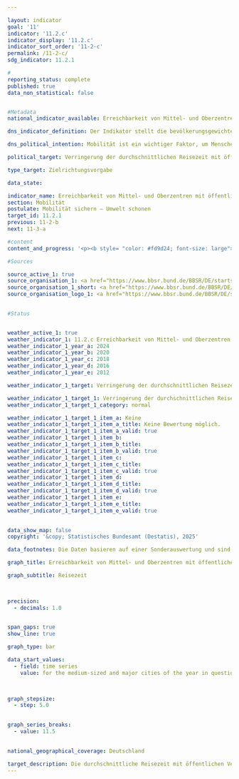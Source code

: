 ```yaml
---

layout: indicator        
goal: '11'        
indicator: '11.2.c'        
indicator_display: '11.2.c'        
indicator_sort_order: '11-2-c'        
permalink: /11-2-c/        
sdg_indicator: 11.2.1        

#
reporting_status: complete        
published: true        
data_non_statistical: false        


#Metadata        
national_indicator_available: Erreichbarkeit von Mittel- und Oberzentren mit öffentlichen Verkehrsmitteln        

dns_indicator_definition: Der Indikator stellt die bevölkerungsgewichtete durchschnittliche Reisezeit mit öffentlichen Verkehrsmitteln zum nächsten Mittel- oder Oberzentrum (in Minuten) dar.        

dns_political_intention: Mobilität ist ein wichtiger Faktor, um Menschen soziale Teilhabe zu ermöglichen. Entsprechend sollten Raum und Verkehr so gestaltet werden, dass für die gesamte Bevölkerung gute Mobilitätsangebote und eine entsprechende Anbindung an Mittel- oder Oberzentren vorhanden sind.        

political_target: Verringerung der durchschnittlichen Reisezeit mit öffentlichen Verkehrsmitteln        

type_target: Zielrichtungsvorgabe        

data_state:         

indicator_name: Erreichbarkeit von Mittel- und Oberzentren mit öffentlichen Verkehrsmitteln        
section: Mobilität        
postulate: Mobilität sichern – Umwelt schonen        
target_id: 11.2.1        
previous: 11-2-b        
next: 11-3-a        

#content         
content_and_progress: '<p><b style= "color: #fd9d24; font-size: large">11.2.c Erreichbarkeit von Mittel- und Oberzentren mit öffentlichen Verkehrsmitteln</b><br><br>Der Indikator wird vom Bundesinstitut für Bau-, Stadt- und Raumforschung (BBSR) berechnet. Als öffentliche Verkehrsmittel gelten Verkehrsangebote, die von jedermann gegen Entgelt genutzt werden können. Flexible Bedienformen wie Anrufbusse, die ohne feste Haltestellen und Fahrpläne auf Anforderung verkehren, bleiben unberücksichtigt. Die bevölkerungsgewichtete durchschnittliche Reisezeit zum nächstgelegenen Mittel- oder Oberzentrum lag im Jahr 2012&nbsp;bei 23,5&nbsp;Minuten. Bis 2020&nbsp;sank sie auf 20,5&nbsp;Minuten und betrug im Jahr 2024&nbsp;schließlich 17,7&nbsp;Minuten. Dies entspricht einer Verringerung um 24,7&nbsp;% im Zeitraum von 2012&nbsp;bis 2024.<br><br>Die Vergleichbarkeit der Ergebnisse ist jedoch eingeschränkt, da sich sowohl die Methodik als auch die Berechnungsgrundlagen im Zeitverlauf verändert haben. Einerseits variierte die Anzahl der berücksichtigten Mittel- und Oberzentren, andererseits wurde ab 2024&nbsp;die Reisezeit nicht mehr von jeder Haltestelle aus berechnet, sondern erstmals von jeder bewohnten 100×100-Meter-Gitterzelle. Hierzu wurde das gesamte Bundesgebiet in Gitterzellen dieser Größe unterteilt und anhand der Meldeadressen überprüft, ob diese bewohnt sind. Zudem werden in Großstädten nun auch Stadtbezirks- und Stadtteilzentren als Zielpunkte berücksichtigt.<br><br>Darüber hinaus wurden aktualisierte Datenquellen zu Fahrplänen und Wegenetzen sowie die Ergebnisse des Zensus 2022&nbsp;auf Gitterzellenebene in die Analysen einbezogen. Grundlage der Erreichbarkeitsanalysen mit öffentlichen Verkehrsmitteln sind deutschlandweite Fahrplandaten im GTFS-Format (Soll-Fahrplandaten), die über die DELFI-Integrationsplattform (DIP) aus den Landesauskunftssystemen zusammengeführt und auf der <a href="https://www.opendata-oepnv.de/ht/de/willkommen">Plattform Open Data ÖPNV</a> bereitgestellt werden. Auf dieser Basis wurden die jeweils kürzesten Fahrzeiten zum nächstgelegenen Mittel- oder Oberzentrum während der morgendlichen Hauptverkehrszeit ermittelt.<br><br>Das Zeitfenster für die Hauptverkehrszeit wurde je nach Berichtsjahr unterschiedlich definiert: 2012&nbsp;wurden Verbindungen mit Ankunftszeit zwischen 6:00&nbsp;und 9:00&nbsp;Uhr berücksichtigt, 2020&nbsp;zwischen 6:00&nbsp;und 12:00&nbsp;Uhr. Für das Jahr 2024&nbsp;wurde als Startzeitpunkt beziehungsweise Reisebeginn der 8. Oktober 2024&nbsp;um 8:00&nbsp;Uhr festgelegt&nbsp;–&nbsp;ein Werktag außerhalb der Ferienzeiten. Die Häufigkeit von Fahrtmöglichkeiten sowie Verbindungen außerhalb des jeweiligen Zeitfensters gehen nicht in die Berechnung des Indikators ein.<br><br>Ergänzend zu den Fahrzeiten wurden auch Wegezeiten zu den Abgangshaltestellen berücksichtigt. Hierfür kam ein deutschlandweites, auf OpenStreetMap basierendes Straßen- und Wegenetz zum Einsatz, mit dem Zu-, Abgangs- und Umsteigewege modelliert wurden. Dabei wurden unterschiedliche Reisegeschwindigkeiten zugrunde gelegt&nbsp;–&nbsp;etwa 3,6&nbsp;Kilometer pro Stunde für Fußgängerinnen und Fußgänger sowie 18&nbsp;Kilometer pro Stunde für Radfahrende&nbsp;–&nbsp;um verschiedene Reisemodi abzubilden.<br><br>Die Einstufung eines Ortes als Mittel- oder Oberzentrum erfolgt durch die Landesplanungsbehörden der Länder. Maßgeblich ist dabei die Ausstattung mit Versorgungsangeboten an Waren, Dienstleistungen und Infrastrukturen, die in den umliegenden Unterzentren nicht zur Verfügung stehen. Hierzu zählen beispielsweise Facharztpraxen, Krankenhäuser, kulturelle Einrichtungen sowie weiterführende Schulen und Hochschulen. Bis einschließlich 2024&nbsp;wurde in jedem Mittel- oder Oberzentrum&nbsp;–&nbsp;auch in Großstädten&nbsp;–&nbsp;lediglich ein Zielpunkt (Stadtzentrum) berücksichtigt.<br><br>Im Jahr 2024&nbsp;wurden in allen Oberzentren mit mehr als 250&nbsp;000&nbsp;Einwohnerinnen und Einwohnern zusätzlich zum Stadtzentrum insgesamt 107&nbsp;weitere zentrale Lagen auf Stadtbezirks- oder Stadtteilebene einbezogen. Grundlage hierfür bildeten Pendler- und Mobilfunkverflechtungen auf Gitterzellenebene, der Central-Shopping District (infas 360) sowie Clusteranalysen auf Basis von Points-of-Interest-Daten des Bundesamtes für Kartografie und Geodäsie (BKG). Berücksichtigt wurden ausschließlich Lagen mit einem Versorgungsbereich von mindestens 50&nbsp;000&nbsp;Einwohnerinnen und Einwohnern, in denen umfassend mittelzentrale Funktionen wahrgenommen werden können. Durch die Berücksichtigung dieser zusätzlichen zentralen Lagen als Zielpunkte ergibt sich in Großstädten ein deutlich differenzierteres Bild der Erreichbarkeiten. Der Aspekt der Daseinsvorsorge im Hinblick auf mittelzentrale Funktionen wird dadurch deutlich realitätsnäher abgebildet.</p>'                

#Sources        

source_active_1: true
source_organisation_1: <a href="https://www.bbsr.bund.de/BBSR/DE/startseite/_node.html" target="_blank" onclick="return confirm_alert('des BBSR', 'De')">Bundesinstitut für Bau-, Stadt- und Raumforschung</a>
source_organisation_1_short: <a href="https://www.bbsr.bund.de/BBSR/DE/startseite/_node.html" target="_blank" onclick="return confirm_alert('des BBSR', 'De')">Bundesinstitut für Bau-, Stadt- und Raumforschung</a>
source_organisation_logo_1: <a href="https://www.bbsr.bund.de/BBSR/DE/startseite/_node.html" target="_blank" onclick="return confirm_alert('des BBSR', 'De')"><img src="https://dnsTestEnvironment.github.io/dns-indicators/public/OrgImgDe/bbsr.png" alt="Bundesinstitut für Bau-, Stadt- und Raumforschung" title=" Klicken Sie hier um zur Homepage der Organisation Bundesinstitut für Bau-, Stadt- und Raumforschung zu gelangen." style="height:60px; width:148px; border:transparent"/></a>
        

#Status        


weather_active_1: true
weather_indicator_1: 11.2.c Erreichbarkeit von Mittel- und Oberzentren mit öffentlichen Verkehrsmitteln
weather_indicator_1_year_a: 2024
weather_indicator_1_year_b: 2020
weather_indicator_1_year_c: 2018
weather_indicator_1_year_d: 2016
weather_indicator_1_year_e: 2012

weather_indicator_1_target: Verringerung der durchschnittlichen Reisezeit mit öffentlichen Verkehrsmitteln

weather_indicator_1_target_1: Verringerung der durchschnittlichen Reisezeit mit öffentlichen Verkehrsmitteln
weather_indicator_1_target_1_category: normal

weather_indicator_1_target_1_item_a: Keine
weather_indicator_1_target_1_item_a_title: Keine Bewertung möglich.
weather_indicator_1_target_1_item_a_valid: true
weather_indicator_1_target_1_item_b: 
weather_indicator_1_target_1_item_b_title: 
weather_indicator_1_target_1_item_b_valid: true
weather_indicator_1_target_1_item_c: 
weather_indicator_1_target_1_item_c_title: 
weather_indicator_1_target_1_item_c_valid: true
weather_indicator_1_target_1_item_d: 
weather_indicator_1_target_1_item_d_title: 
weather_indicator_1_target_1_item_d_valid: true
weather_indicator_1_target_1_item_e: 
weather_indicator_1_target_1_item_e_title: 
weather_indicator_1_target_1_item_e_valid: true        
        

data_show_map: false        
copyright: '&copy; Statistisches Bundesamt (Destatis), 2025'        

data_footnotes: Die Daten basieren auf einer Sonderauswertung und sind nicht öffentlich zugänglich.<br>• Aufgrund von Änderungen in der Methodik und den Berechnungsgrundlagen ist ein Vergleich der Daten des Erhebungsjahres 2024 mit den Vorjahren nur eingeschränkt möglich (Zeitreihenbruch).        

graph_title: Erreichbarkeit von Mittel- und Oberzentren mit öffentlichen Verkehrsmitteln        

graph_subtitle: Reisezeit        

        

precision: 
  - decimals: 1.0
            

span_gaps: true        
show_line: true        

graph_type: bar                

data_start_values: 
  - field: time series
    value: for the medium-sized and major cities of the year in question        

        

graph_stepsize: 
  - step: 5.0
            

graph_series_breaks: 
  - value: 11.5
                            

national_geographical_coverage: Deutschland                

target_description: Die durchschnittliche Reisezeit mit öffentlichen Verkehrsmitteln zum nächstgelegenen Mittel- oder Oberzentrum soll verringert werden.<br>• Die aktuelle Entwicklung verläuft in Richtung der Zielvorgabe. Eine Bewertung des Indikators 11.2.c ist nicht möglich. Zu wenig Datenpunkte.<br><br>        
---
```


